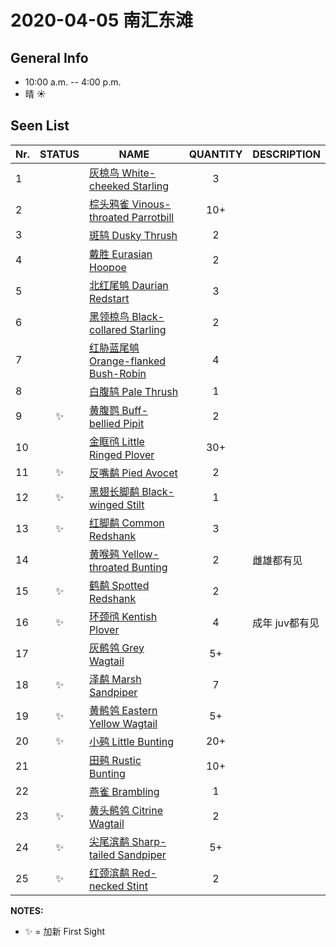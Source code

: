 # 2020-04-05 南汇东滩

## General Info
*  10:00 a.m. -- 4:00 p.m.
*  晴  :sunny:

## Seen List
Nr.|STATUS | NAME                                   | QUANTITY| DESCRIPTION                    |
|--| :--:  |----------------------------------------| :-----: |--------------------------------|
|1||[灰椋鸟 White-cheeked Starling](https://github.com/simonace/My-Birding-Log/blob/master/have-seen-list.md#%E7%81%B0%E6%A4%8B%E9%B8%9F-white-cheeked-starling)|3||
|2||[棕头鸦雀 Vinous-throated Parrotbill](https://github.com/simonace/My-Birding-Log/blob/master/have-seen-list.md#%E6%A3%95%E5%A4%B4%E9%B8%A6%E9%9B%80-vinous-throated-parrotbill)|10+||
|3||[斑鸫 Dusky Thrush](https://github.com/simonace/My-Birding-Log/blob/master/have-seen-list.md#%E6%96%91%E9%B8%AB-dusky-thrush)|2||
|4||[戴胜 Eurasian Hoopoe](https://github.com/simonace/My-Birding-Log/blob/master/have-seen-list.md#%E6%88%B4%E8%83%9C-eurasian-hoopoe)|2||
|5||[北红尾鸲 Daurian Redstart](https://github.com/simonace/My-Birding-Log/blob/master/have-seen-list.md#%E5%8C%97%E7%BA%A2%E5%B0%BE%E9%B8%B2-daurian-redstart)|3||
|6||[黑领椋鸟 Black-collared Starling](https://github.com/simonace/My-Birding-Log/blob/master/have-seen-list.md#%E9%BB%91%E9%A2%86%E6%A4%8B%E9%B8%9F-black-collared-starling)|2||
|7||[红胁蓝尾鸲 Orange-flanked Bush-Robin](https://github.com/simonace/My-Birding-Log/blob/master/have-seen-list.md#%E7%BA%A2%E8%83%81%E8%93%9D%E5%B0%BE%E9%B8%B2-orange-flanked-bush-robin)|4||
|8||[白腹鸫 Pale Thrush](https://github.com/simonace/My-Birding-Log/blob/master/have-seen-list.md#%E7%99%BD%E8%85%B9%E9%B8%AB-pale-thrush)|1||
|9|:sparkles:|[黄腹鹨 Buff-bellied Pipit](https://github.com/simonace/My-Birding-Log/blob/master/have-seen-list.md#%E9%BB%84%E8%85%B9%E9%B9%A8-buff-bellied-pipit)|2||
|10||[金眶鸻 Little Ringed Plover](https://github.com/simonace/My-Birding-Log/blob/master/have-seen-list.md#%E9%87%91%E7%9C%B6%E9%B8%BB-little-ringed-plover)|30+||
|11|:sparkles:|[反嘴鹬 Pied Avocet](https://github.com/simonace/My-Birding-Log/blob/master/have-seen-list.md#%E5%8F%8D%E5%98%B4%E9%B9%AC-pied-avocet)|2||
|12|:sparkles:|[黑翅长脚鹬 Black-winged Stilt](https://github.com/simonace/My-Birding-Log/blob/master/have-seen-list.md#%E9%BB%91%E7%BF%85%E9%95%BF%E8%84%9A%E9%B9%AC-black-winged-stilt)|1||
|13|:sparkles:|[红脚鹬 Common Redshank](https://github.com/simonace/My-Birding-Log/blob/master/have-seen-list.md#%E7%BA%A2%E8%84%9A%E9%B9%AC-common-redshank)|3||
|14||[黄喉鹀 Yellow-throated Bunting](https://github.com/simonace/My-Birding-Log/blob/master/have-seen-list.md#黄喉鹀-yellow-throated-bunting)|2|雌雄都有见|
|15|:sparkles:|[鹤鹬 Spotted Redshank](https://github.com/simonace/My-Birding-Log/blob/master/have-seen-list.md#%E9%B9%A4%E9%B9%AC-spotted-redshank)|2||
|16|:sparkles:|[环颈鸻 Kentish Plover](https://github.com/simonace/My-Birding-Log/blob/master/have-seen-list.md#%E7%8E%AF%E9%A2%88%E9%B8%BB-kentish-plover)|4|成年 juv都有见|
|17||[灰鹡鸰 Grey Wagtail](https://github.com/simonace/My-Birding-Log/blob/master/have-seen-list.md#%E7%81%B0%E9%B9%A1%E9%B8%B0-grey-wagtail)|5+||
|18|:sparkles:|[泽鹬 Marsh Sandpiper](https://github.com/simonace/My-Birding-Log/blob/master/have-seen-list.md#%E6%B3%BD%E9%B9%AC-marsh-sandpiper)|7||
|19|:sparkles:|[黄鹡鸰 Eastern Yellow Wagtail](https://github.com/simonace/My-Birding-Log/blob/master/have-seen-list.md#%E9%BB%84%E9%B9%A1%E9%B8%B0-eastern-yellow-wagtail)|5+||
|20|:sparkles:|[小鹀 Little Bunting](https://github.com/simonace/My-Birding-Log/blob/master/have-seen-list.md#%E5%B0%8F%E9%B9%80-little-bunting)|20+||
|21||[田鹀 Rustic Bunting](https://github.com/simonace/My-Birding-Log/blob/master/have-seen-list.md#%E7%94%B0%E9%B9%80-rustic-bunting)|10+||
|22||[燕雀 Brambling](https://github.com/simonace/My-Birding-Log/blob/master/have-seen-list.md#%E7%87%95%E9%9B%80-brambling)|1||
|23|:sparkles:|[黄头鹡鸰 Citrine Wagtail](https://github.com/simonace/My-Birding-Log/blob/master/have-seen-list.md#%E9%BB%84%E5%A4%B4%E9%B9%A1%E9%B8%B0-citrine-wagtail)|2||
|24|:sparkles:|[尖尾滨鹬 Sharp-tailed Sandpiper](https://github.com/simonace/My-Birding-Log/blob/master/have-seen-list.md#%E5%B0%96%E5%B0%BE%E6%BB%A8%E9%B9%AC-sharp-tailed-sandpiper)|5+||
|25|:sparkles:|[红颈滨鹬 Red-necked Stint](https://github.com/simonace/My-Birding-Log/blob/master/have-seen-list.md#%E7%BA%A2%E9%A2%88%E6%BB%A8%E9%B9%AC-red-necked-stint)|2||

**NOTES:**
- :sparkles: = 加新 First Sight








